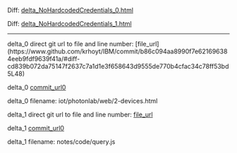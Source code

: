 Diff: [delta_NoHardcodedCredentials_0.html](./delta_NoHardcodedCredentials_0.html)

Diff: [delta_NoHardcodedCredentials_1.html](./delta_NoHardcodedCredentials_1.html)

<hr>
delta_0 direct git url to file and line number: [file_url](https://www.github.com/krhoyt/IBM/commit/b86c094aa8990f7e621696384eeb9fdf9639f41a/#diff-cd839b072da75147f2637c7a1d1e3f658643d9555de770b4cfac34c78ff53bd5L48)

delta_0 [commit_url0](https://www.github.com/krhoyt/IBM/commit/b86c094aa8990f7e621696384eeb9fdf9639f41a)

delta_0 filename: iot/photonlab/web/2-devices.html



delta_1 direct git url to file and line number: [file_url](https://www.github.com/cbdyzj/cbdyzj.github.io/commit/744b10f9a63adda37eab16a8dddef4d8011723c3/#diff-023e26885069bd61960e5d4ededbc3c826108694f47b79f4c5b2b782cfaea0e6L5)

delta_1 [commit_url0](https://www.github.com/cbdyzj/cbdyzj.github.io/commit/744b10f9a63adda37eab16a8dddef4d8011723c3)

delta_1 filename: notes/code/query.js



